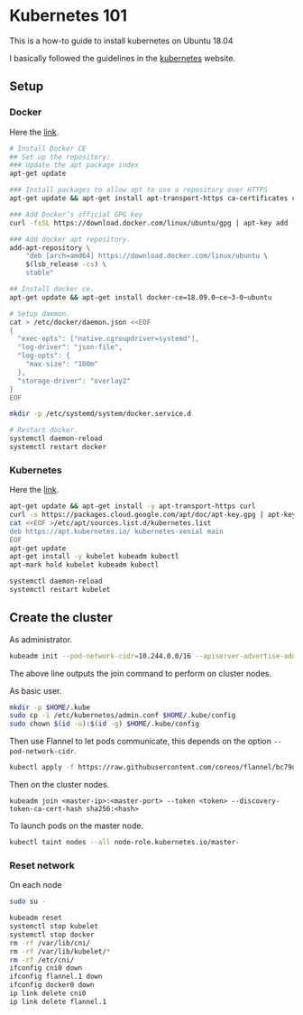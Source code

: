 # Kubernetes 101
This is a how-to guide to install kubernetes on Ubuntu 18.04

I basically followed the guidelines in the [kubernetes](https://kubernetes.io) website.

## Setup

### Docker

Here the [link](https://kubernetes.io/docs/setup/cri/#docker).

```bash
# Install Docker CE
## Set up the repository:
### Update the apt package index
apt-get update

### Install packages to allow apt to use a repository over HTTPS
apt-get update && apt-get install apt-transport-https ca-certificates curl software-properties-common

### Add Docker’s official GPG key
curl -fsSL https://download.docker.com/linux/ubuntu/gpg | apt-key add -

### Add docker apt repository.
add-apt-repository \
    "deb [arch=amd64] https://download.docker.com/linux/ubuntu \
    $(lsb_release -cs) \
    stable"

## Install docker ce.
apt-get update && apt-get install docker-ce=18.09.0~ce~3-0~ubuntu

# Setup daemon.
cat > /etc/docker/daemon.json <<EOF
{
  "exec-opts": ["native.cgroupdriver=systemd"],
  "log-driver": "json-file",
  "log-opts": {
    "max-size": "100m"
  },
  "storage-driver": "overlay2"
}
EOF

mkdir -p /etc/systemd/system/docker.service.d

# Restart docker.
systemctl daemon-reload
systemctl restart docker
```

### Kubernetes

Here the [link](https://kubernetes.io/docs/setup/independent/install-kubeadm/#installing-kubeadm-kubelet-and-kubectl).

```bash
apt-get update && apt-get install -y apt-transport-https curl
curl -s https://packages.cloud.google.com/apt/doc/apt-key.gpg | apt-key add -
cat <<EOF >/etc/apt/sources.list.d/kubernetes.list
deb https://apt.kubernetes.io/ kubernetes-xenial main
EOF
apt-get update
apt-get install -y kubelet kubeadm kubectl
apt-mark hold kubelet kubeadm kubectl

systemctl daemon-reload
systemctl restart kubelet
```

## Create the cluster

As administrator.

```bash
kubeadm init --pod-network-cidr=10.244.0.0/16 --apiserver-advertise-address=192.168.30.248 --token-ttl 0

```
The above line outputs the join command to perform on cluster nodes.

As basic user.

```bash
mkdir -p $HOME/.kube
sudo cp -i /etc/kubernetes/admin.conf $HOME/.kube/config
sudo chown $(id -u):$(id -g) $HOME/.kube/config

```
Then use Flannel to let pods communicate, this depends on the option ```--pod-network-cidr```.

```bash
kubectl apply -f https://raw.githubusercontent.com/coreos/flannel/bc79dd1505b0c8681ece4de4c0d86c5cd2643275/Documentation/kube-flannel.yml
```

Then on the cluster nodes.
```
kubeadm join <master-ip>:<master-port> --token <token> --discovery-token-ca-cert-hash sha256:<hash>
```

To launch pods on the master node.
```bash
kubectl taint nodes --all node-role.kubernetes.io/master-
```

### Reset network
On each node
```bash
sudo su -

kubeadm reset
systemctl stop kubelet
systemctl stop docker
rm -rf /var/lib/cni/
rm -rf /var/lib/kubelet/*
rm -rf /etc/cni/
ifconfig cni0 down
ifconfig flannel.1 down
ifconfig docker0 down
ip link delete cni0
ip link delete flannel.1
```
